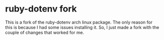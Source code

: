 # ruby-dotenv fork

This is a fork of the ruby-dotenv arch linux package. The only reason for this is because I had some issues installing it. So, I just made a fork with the couple of changes that worked for me.

